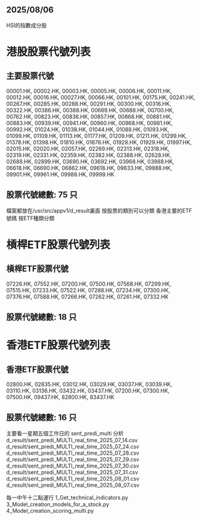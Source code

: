## 2025/08/06
HSI的指數成分股
# 港股股票代號列表
## 主要股票代號

00001.HK, 00002.HK, 00003.HK, 00005.HK, 00006.HK, 00011.HK, 00012.HK, 00016.HK, 00027.HK, 00066.HK, 00101.HK, 00175.HK, 00241.HK, 00267.HK, 00285.HK, 00288.HK, 00291.HK, 00300.HK, 00316.HK, 00322.HK, 00386.HK, 00388.HK, 00669.HK, 00688.HK, 00700.HK, 00762.HK, 00823.HK, 00836.HK, 00857.HK, 00868.HK, 00881.HK, 00883.HK, 00939.HK, 00941.HK, 00960.HK, 00968.HK, 00981.HK, 00992.HK, 01024.HK, 01038.HK, 01044.HK, 01088.HK, 01093.HK, 01099.HK, 01109.HK, 01113.HK, 01177.HK, 01209.HK, 01211.HK, 01299.HK, 01378.HK, 01398.HK, 01810.HK, 01876.HK, 01928.HK, 01929.HK, 01997.HK, 02015.HK, 02020.HK, 02057.HK, 02269.HK, 02313.HK, 02318.HK, 02319.HK, 02331.HK, 02359.HK, 02382.HK, 02388.HK, 02628.HK, 02688.HK, 02899.HK, 03690.HK, 03692.HK, 03968.HK, 03988.HK, 06618.HK, 06690.HK, 06862.HK, 09618.HK, 09633.HK, 09888.HK, 09901.HK, 09961.HK, 09988.HK, 09999.HK

## 股票代號總數: 75 只
檔案都放在/usr/src/appv1/d_result裏面
按股票的類別可以分類
香港主要的ETF號碼
按ETF種類分類
# 槓桿ETF股票代號列表

## 槓桿ETF股票代號

07226.HK, 07552.HK, 07200.HK, 07500.HK, 07568.HK, 07299.HK, 07515.HK, 07233.HK, 07522.HK, 07288.HK, 07234.HK, 07300.HK, 07376.HK, 07588.HK, 07266.HK, 07262.HK, 07261.HK, 07332.HK

## 股票代號總數: 18 只

# 香港ETF股票代號列表

## 香港ETF股票代號

02800.HK, 02835.HK, 03012.HK, 03029.HK, 03037.HK, 03039.HK, 03110.HK, 03136.HK, 03432.HK, 03437.HK, 07200.HK, 07300.HK, 07500.HK, 09437.HK, 82800.HK, 83437.HK

## 股票代號總數: 16 只


主要看一星期五個工作日的
sent_predi_multi 分析
d_result/sent_predi_MULTI_real_time_2025_07_14.csv
d_result/sent_predi_MULTI_real_time_2025_07_24.csv
d_result/sent_predi_MULTI_real_time_2025_07_28.csv
d_result/sent_predi_MULTI_real_time_2025_07_29.csv
d_result/sent_predi_MULTI_real_time_2025_07_30.csv
d_result/sent_predi_MULTI_real_time_2025_07_31.csv
d_result/sent_predi_MULTI_real_time_2025_08_01.csv
d_result/sent_predi_MULTI_real_time_2025_08_07.csv

每一中午十二點運行
1_Get_technical_indicators.py
3_Model_creation_models_for_a_stock.py
4_Model_creation_scoring_multi.py
